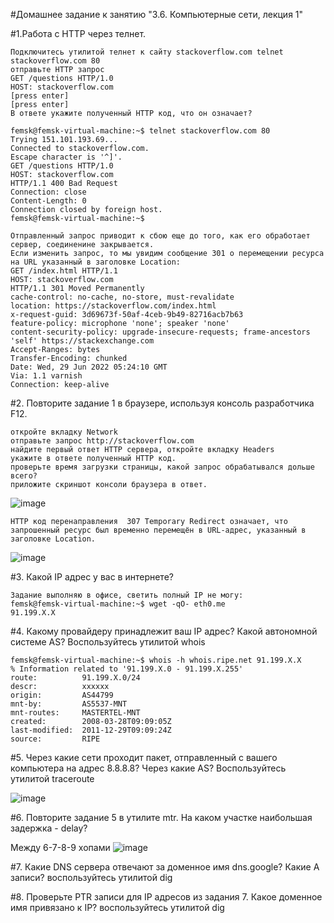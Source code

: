 ﻿#Домашнее задание к занятию "3.6. Компьютерные сети, лекция 1"
 
#1.Работа c HTTP через телнет.

    Подключитесь утилитой телнет к сайту stackoverflow.com telnet stackoverflow.com 80
    отправьте HTTP запрос
    GET /questions HTTP/1.0
    HOST: stackoverflow.com
    [press enter]
    [press enter]
    В ответе укажите полученный HTTP код, что он означает?
    
    femsk@femsk-virtual-machine:~$ telnet stackoverflow.com 80
    Trying 151.101.193.69...
    Connected to stackoverflow.com.
    Escape character is '^]'.
    GET /questions HTTP/1.0
    HOST: stackoverflow.com
    HTTP/1.1 400 Bad Request
    Connection: close
    Content-Length: 0
    Connection closed by foreign host.
    femsk@femsk-virtual-machine:~$
    
    Отправленный запрос приводит к сбою еще до того, как его обработает сервер, соединенине закрывается.
    Если изменить запрос, то мы увидим сообщение 301 о перемещении ресурса на URL указанный в заголовке Location:
    GET /index.html HTTP/1.1
    HOST: stackoverflow.com
    HTTP/1.1 301 Moved Permanently
    cache-control: no-cache, no-store, must-revalidate
    location: https://stackoverflow.com/index.html
    x-request-guid: 3d69673f-50af-4ceb-9b49-82716acb7b63
    feature-policy: microphone 'none'; speaker 'none'
    content-security-policy: upgrade-insecure-requests; frame-ancestors 'self' https://stackexchange.com
    Accept-Ranges: bytes
    Transfer-Encoding: chunked
    Date: Wed, 29 Jun 2022 05:24:10 GMT
    Via: 1.1 varnish
    Connection: keep-alive
    
#2. Повторите задание 1 в браузере, используя консоль разработчика F12.

    откройте вкладку Network
    отправьте запрос http://stackoverflow.com
    найдите первый ответ HTTP сервера, откройте вкладку Headers
    укажите в ответе полученный HTTP код.
    проверьте время загрузки страницы, какой запрос обрабатывался дольше всего?
    приложите скриншот консоли браузера в ответ.
    
![image](https://user-images.githubusercontent.com/104899352/176360310-cb1314e9-65fb-49dc-bb71-714c75665aa5.png)
    
    HTTP код перенаправления  307 Temporary Redirect означает, что запрошенный ресурс был временно перемещён в URL-адрес, указанный в заголовке Location.
    
![image](https://user-images.githubusercontent.com/104899352/176360904-d02c7159-2584-4b19-a2e4-37c9bd9d2f8c.png)
    
#3. Какой IP адрес у вас в интернете?

    Задание выполняю в офисе, светить полный IP не могу:
    femsk@femsk-virtual-machine:~$ wget -qO- eth0.me
    91.199.X.X

#4. Какому провайдеру принадлежит ваш IP адрес? Какой автономной системе AS? Воспользуйтесь утилитой whois

    femsk@femsk-virtual-machine:~$ whois -h whois.ripe.net 91.199.X.X
    % Information related to '91.199.X.0 - 91.199.X.255'
    route:          91.199.X.0/24
    descr:          xxxxxx
    origin:         AS44799
    mnt-by:         AS5537-MNT
    mnt-routes:     MASTERTEL-MNT
    created:        2008-03-28T09:09:05Z
    last-modified:  2011-12-29T09:09:24Z
    source:         RIPE

#5. Через какие сети проходит пакет, отправленный с вашего компьютера на адрес 8.8.8.8? Через какие AS? Воспользуйтесь утилитой traceroute

![image](https://user-images.githubusercontent.com/104899352/176363868-5d69afd9-ed6a-41a4-bd44-6b593c4f36e5.png)

#6. Повторите задание 5 в утилите mtr. На каком участке наибольшая задержка - delay?

   Между 6-7-8-9 хопами 
![image](https://user-images.githubusercontent.com/104899352/176364610-86fe2a52-dc39-43e4-aef3-2f7d8ba9af88.png)


#7. Какие DNS сервера отвечают за доменное имя dns.google? Какие A записи? воспользуйтесь утилитой dig

#8. Проверьте PTR записи для IP адресов из задания 7. Какое доменное имя привязано к IP? воспользуйтесь утилитой dig
